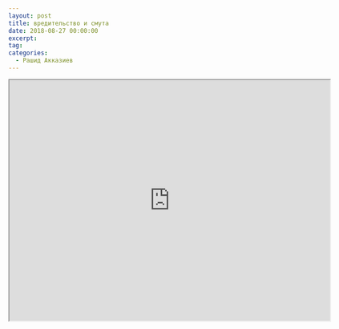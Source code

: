 ```yaml
---
layout: post
title: вредительство и смута
date: 2018-08-27 00:00:00
excerpt:
tag:
categories:
  - Рашид Акказиев
---
```


<iframe src="https://drive.google.com/file/d/1AurRv2IuGTNuZUXmFdX7Jx8uSDNGD3Al/preview" width="640" height="480"></iframe>